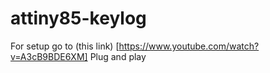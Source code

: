# attiny85-keylog
For setup go to (this link) [https://www.youtube.com/watch?v=A3cB9BDE6XM]
Plug and play
